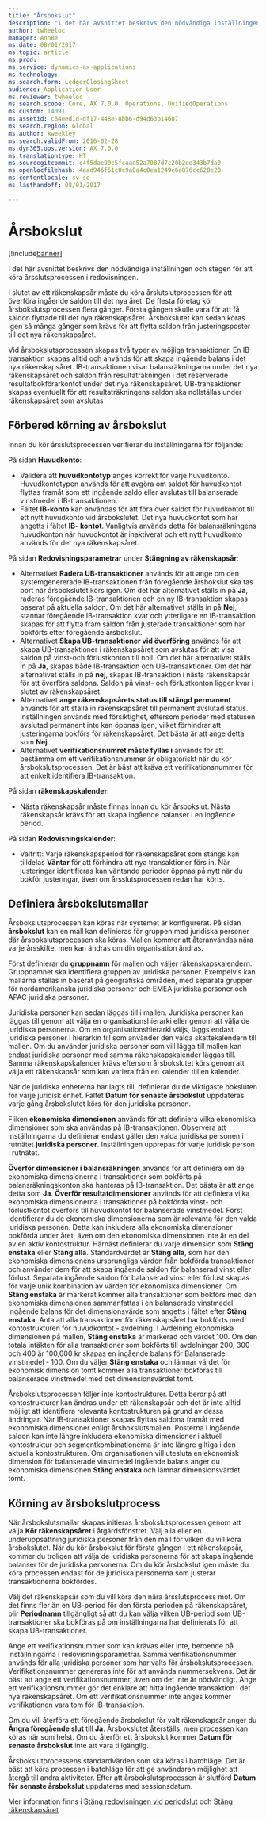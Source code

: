 ```yaml
---
title: "Årsbokslut"
description: "I det här avsnittet beskrivs den nödvändiga inställningen och stegen för att köra årsslutsprocessen i redovisningen."
author: twheeloc
manager: AnnBe
ms.date: 08/01/2017
ms.topic: article
ms.prod: 
ms.service: dynamics-ax-applications
ms.technology: 
ms.search.form: LedgerClosingSheet
audience: Application User
ms.reviewer: twheeloc
ms.search.scope: Core, AX 7.0.0, Operations, UnifiedOperations
ms.custom: 14091
ms.assetid: c64eed1d-df17-448e-8bb6-d94d63b14607
ms.search.region: Global
ms.author: kweekley
ms.search.validFrom: 2016-02-28
ms.dyn365.ops.version: AX 7.0.0
ms.translationtype: HT
ms.sourcegitcommit: c4f5dae90c5fcaaa52a7087d7c20b2de343b7da0
ms.openlocfilehash: 4aad946f51c0c9a0a4c0ea1249e6e876cc628e20
ms.contentlocale: sv-se
ms.lasthandoff: 08/01/2017

---
```


# <a name="year-end-close"></a>Årsbokslut

[!include[banner](../includes/banner.md)]


I det här avsnittet beskrivs den nödvändiga inställningen och stegen för att köra årsslutsprocessen i redovisningen. 

I slutet av ett räkenskapsår måste du köra årslutslutprocessen för att överföra ingående saldon till det nya året. De flesta företag kör årsbokslutsprocessen flera gånger. Första gången skulle vara för att få saldon flyttade till det nya räkenskapsåret. Årsbokslutet kan sedan köras igen så många gånger som krävs för att flytta saldon från justeringsposter till det nya räkenskapsåret. 

Vid årsbokslutsprocessen skapas två typer av möjliga transaktioner. En IB-transaktion skapas alltid och används för att skapa ingående balans i det nya räkenskapsåret. IB-transaktionen visar balansräkningarna under det nya räkenskapsåret och saldon från resultaträkningen i det reserverade resultatbokförarkontot under det nya räkenskapsåret. UB-transaktioner skapas eventuellt för att resultaträkningens saldon ska nollställas under räkenskapsåret som avslutas

## <a name="prepare-to-run-the-year-end-close"></a>Förbered körning av årsbokslut
Innan du kör årsslutsprocessen verifierar du inställningarna för följande: 

På sidan **Huvudkonto**:

-   Validera att **huvudkontotyp** anges korrekt för varje huvudkonto. Huvudkontotypen används för att avgöra om saldot för huvudkontot flyttas framåt som ett ingående saldo eller avslutas till balanserade vinstmedel i IB-transaktionen.
-   Fältet **IB-konto** kan användas för att föra över saldot för huvudkontot till ett nytt huvudkonto vid årsbokslutet. Det nya huvudkontot som har angetts i fältet **IB- kontot**. Vanligtvis används detta för balansräkningens huvudkonton när huvudkontot är inaktiverat och ett nytt huvudkonto används för det nya räkenskapsåret.

På sidan **Redovisningsparametrar** under **Stängning av räkenskapsår**:

-   Alternativet **Radera UB-transaktioner** används för att ange om den systemgenererade IB-transaktionen från föregående årsbokslut ska tas bort när årsbokslutet körs igen. Om det här alternativet ställs in på **Ja**, raderas föregående IB-transaktionen och en ny IB-transaktion skapas baserat på aktuella saldon. Om det här alternativet ställs in på **Nej**, stannar föregående IB-transaktion kvar och ytterligare en IB-transaktion skapas för att flytta fram saldon från justerade transaktioner som har bokförts efter föregående årsbokslut.
-   Alternativet **Skapa UB-transaktioner vid överföring** används för att skapa UB-transaktioner i räkenskapsåret som avslutas för att visa saldon på vinst-och förlustkonton till noll. Om det här alternativet ställs in på **Ja**, skapas både IB-transaktion och UB-transaktioner. Om det här alternativet ställs in på **nej**, skapas IB-transaktion i nästa räkenskapsår för att överföra saldona. Saldon på vinst- och förlustkonton ligger kvar i slutet av räkenskapsåret.
-   Alternativet **ange räkenskapsårets status till stängd permanent** används för att ställa in räkenskapsåret till permanent avslutad status. Inställningen används med försiktighet, eftersom perioder med statusen avslutad permanent inte kan öppnas igen, vilket förhindrar att justeringarna bokförs för räkenskapsåret. Det bästa är att ange detta som **Nej**.
-   Alternativet **verifikationsnumret måste fyllas i** används för att bestämma om ett verifikationsnummer är obligatoriskt när du kör årsbokslutsprocessen. Det är bäst att kräva ett verifikationsnummer för att enkelt identifiera IB-transaktion.

På sidan **räkenskapskalender**:

-   Nästa räkenskapsår måste finnas innan du kör årsbokslut. Nästa räkenskapsår krävs för att skapa ingående balanser i en ingående period.

På sidan **Redovisningskalender**:

-   Valfritt: Varje räkenskapsperiod för räkenskapsåret som stängs kan tilldelas **Väntar** för att förhindra att nya transaktioner förs in. När justeringar identifieras kan väntande perioder öppnas på nytt när du bokför justeringar, även om årsslutsprocessen redan har körts.

## <a name="define-year-end-close-templates"></a>Definiera årsbokslutsmallar
Årsbokslutsprocessen kan köras när systemet är konfigurerat. På sidan **årsbokslut** kan en mall kan definieras för gruppen med juridiska personer där årsbokslutsprocessen ska köras. Mallen kommer att återanvändas nära varje årsskifte, men kan ändras om din organisation ändras. 

Först definierar du **gruppnamn** för mallen och väljer räkenskapskalendern. Gruppnamnet ska identifiera gruppen av juridiska personer.  Exempelvis kan mallarna ställas in baserat på geografiska områden, med separata grupper för nordamerikanska juridiska personer och EMEA juridiska personer och APAC juridiska personer. 

Juridiska personer kan sedan läggas till i mallen. Juridiska personer kan läggas till genom att välja en organisationshierarki eller genom att välja de juridiska personerna. Om en organisationshierarki väljs, läggs endast juridiska personer i hierarkin till som använder den valda skattekalendern till mallen. Om du använder juridiska personer som vill lägga till mallen kan endast juridiska personer med samma räkenskapskalender läggas till. Samma räkenskapskalender krävs eftersom årsbokslutet körs genom att välja ett räkenskapsår som kan variera från en kalender till en kalender. 

När de juridiska enheterna har lagts till, definierar du de viktigaste boksluten för varje juridisk enhet. Fältet **Datum för senaste årsbokslut** uppdateras varje gång årsbokslutet körs för den juridiska personen. 

Fliken **ekonomiska dimensionen** används för att definiera vilka ekonomiska dimensioner som ska användas på IB-transaktionen. Observera att inställningarna du definierar endast gäller den valda juridiska personen i rutnätet **juridiska personer**. Inställningen upprepas för varje juridisk person i rutnätet. 

**Överför dimensioner i balansräkningen** används för att definiera om de ekonomiska dimensionerna i transaktioner som bokförts på balansräkningskonton ska hanteras på IB-transaktion. Det bästa är att ange detta som **Ja**. **Överför resultatdimensioner** används för att definiera vilka ekonomiska dimensionerna i transaktioner på bokförda vinst- och förlustkontot överförs till huvudkontot för balanserade vinstmedel. Först identifierar du de ekonomiska dimensionerna som är relevanta för den valda juridiska personen. Detta kan inkludera alla ekonomiska dimensioner bokförda under året, även om den ekonomiska dimensionen inte är en del av en aktiv kontostruktur. Härnäst definierar du varje dimension som **Stäng enstaka** eller **Stäng alla**.  Standardvärdet är **Stäng alla**, som har den ekonomiska dimensionens ursprungliga värden från bokförda transaktioner och använder dem för att skapa ingående saldon för balanserad vinst eller förlust. Separata ingående saldon för balanserad vinst eller förlust skapas för varje unik kombination av värden för ekonomiska dimensioner. Om **Stäng enstaka** är markerat kommer alla transaktioner som bokförs med den ekonomiska dimensionen sammanfattas i en balanserade vinstmedel ingående balans för det dimensionsvärde som angetts i fältet efter **Stäng enstaka**. Anta att alla transaktioner för räkenskapsåret har bokförts med kontostrukturen för huvudkontot - avdelning. I Avdelning ekonomiska dimensionen på mallen, **Stäng enstaka** är markerad och värdet 100. Om den totala intäkten för alla transaktioner som bokförts till avdelningar 200, 300 och 400 är 100,000 kr skapas en ingående balans för Balanserade vinstmedel - 100. Om du väljer **Stäng enstaka** och lämnar värdet för ekonomisk dimension tomt kommer alla transaktioner bokföras till balanserade vinstmedel med det dimensionsvärdet tomt. 

Årsbokslutsprocessen följer inte kontostrukturer. Detta beror på att kontostrukturer kan ändras under ett räkenskapsår och det är inte alltid möjligt att identifiera relevanta kontostrukturen på grund av dessa ändringar.  När IB-transaktioner skapas flyttas saldona framåt med ekonomiska dimensioner enligt årsbokslutsmallen. Posterna i ingående saldon kan inte längre inkludera ekonomiska dimensioner i aktuell kontostruktur och segmentkombinationerna är inte längre giltiga i den aktuella kontostrukturen. Om organisationen vill utesluta en ekonomisk dimension för balanserade vinstmedel ingående balans anger du ekonomiska dimensionen **Stäng enstaka** och lämnar dimensionsvärdet tomt.

## <a name="run-the-year-end-close-process"></a>Körning av årsbokslutprocess
När årsbokslutsmallar skapas initieras årsbokslutsprocessen genom att välja **Kör räkenskapsåret** i åtgärdsfönstret. Välj alla eller en underuppsättning juridiska personer från den mall för vilken du vill köra årsbokslutet. När du kör årsbokslut för första gången i ett räkenskapsår, kommer du troligen att välja de juridiska personerna för att skapa ingående balanser för de juridiska personerna. Om du kör årsbokslut igen måste du köra processen endast för de juridiska personerna som justerar transaktionerna bokfördes. 

Välj det räkenskapsår som du vill köra den nära årsslutsprocess mot. Om det finns fler än en UB-period för den första perioden på räkenskapsåret, blir **Periodnamn** tillgängligt så att du kan välja vilken UB-period som UB-transaktioner ska bokföras på om inställningarna har definierats för att skapa UB-transaktioner. 

Ange ett verifikationsnummer som kan krävas eller inte, beroende på inställningarna i redovisningsparametrar. Samma verifikationsnummer används för alla juridiska personer som har valts för årsbokslutsprocessen. Verifikationsnummer genereras inte för att använda nummersekvens. Det är bäst att ange ett verifikationsnummer, även om det inte är nödvändigt. Ange ett verifikationsnummer gör det enklare att hitta ingående transaktion i det nya räkenskapsåret. Om ett verifikationsnummer inte anges kommer verifikationen vara tom för IB-transaktion. 

Om du vill återföra ett föregående årsbokslut för valt räkenskapsår anger du **Ångra föregående slut** till **Ja**. Årsbokslutet återställs, men processen kan köras när som helst. Om du återför ett årsbokslut kommer **Datum för senaste årsbokslut** inte att vara tillgänglig. 

Årsbokslutprocessens standardvärden som ska köras i batchläge. Det är bäst att köra processen i batchläge för att ge användaren möjlighet att återgå till andra aktiviteter. Efter att årsbokslutsprocessen är slutförd **Datum för senaste årsbokslut** uppdateras med sessionsdatum.

Mer information finns i [Stäng redovisningen vid periodslut](close-general-ledger-at-period-end.md) och [Stäng räkenskapsåret](tasks/close-fiscal-year.md).




